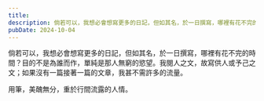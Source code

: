 ```yaml
---
title: 
description: 倘若可以，我想必會想寫更多的日記，但如其名，於一日撰寫，哪裡有花不完的時間？目的不是為誰而作，單純是那人無窮的慾望。我閱……
pubDate: 2024-10-04
---
```


倘若可以，我想必會想寫更多的日記，但如其名，於一日撰寫，哪裡有花不完的時間？目的不是為誰而作，單純是那人無窮的慾望。我閱人之文，故寫供人或予己之文；如果沒有一篇接著一篇的文章，我甚不需許多的流量。

用筆，美醜無分，重於行間流露的人情。
